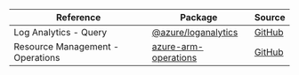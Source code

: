 | Reference | Package | Source |
|---|---|---|
|Log Analytics - Query|[@azure/loganalytics](https://www.npmjs.com/package/@azure/loganalytics)|[GitHub](https://github.com/Azure/azure-sdk-for-js)|
|Resource Management - Operations|[azure-arm-operations](https://www.npmjs.com/package/azure-arm-operations)|[GitHub](https://github.com/Azure/azure-sdk-for-js)|
